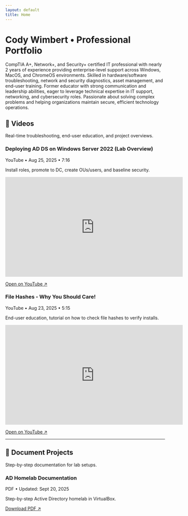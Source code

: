 ```yaml
---
layout: default
title: Home
---
```


# Cody Wimbert • Professional Portfolio

CompTIA A+, Network+, and Security+ certified IT professional with nearly 2 years of experience providing enterprise-level support across Windows, MacOS, and ChromeOS environments. Skilled in hardware/software troubleshooting, network and security diagnostics, asset management, and end-user training. Former educator with strong communication and leadership abilities, eager to leverage technical expertise in IT support, networking, and cybersecurity roles. Passionate about solving complex problems and helping organizations maintain secure, efficient technology operations.

## 🎥 Videos
Real-time troubleshooting, end-user education, and project overviews.

<div class="card">
  <h3>Deploying AD DS on Windows Server 2022 (Lab Overview)</h3>
  <div class="meta">YouTube • Aug 25, 2025 • 7:16</div>
  <p>Install roles, promote to DC, create OUs/users, and baseline security.</p>
  <!-- Replace VIDEO_ID with the part after v= in your YouTube link -->
  <iframe width="560" height="315"
  src="https://youtube.com/embed/wJvPo97CihI"
  title="Test" frameborder="0"
  allow="accelerometer; autoplay; clipboard-write; encrypted-media; gyroscope; picture-in-picture"
  allowfullscreen></iframe>
  <p><a href="https://youtu.be/wJvPo97CihI" target="_blank">Open on YouTube ↗</a></p>
</div>

<div class="card">
  <h3>File Hashes - Why You Should Care!</h3>
  <div class="meta">YouTube • Aug 23, 2025 • 5:15</div>
  <p>End-user education, tutorial on how to check file hashes to verify installs.</p>
  <!-- Replace VIDEO_ID with the part after v= in your YouTube link -->
  <iframe width="560" height="315"
  src="https://youtu.be/tgAu_R2t-Zc"
  title="Test" frameborder="0"
  allow="accelerometer; autoplay; clipboard-write; encrypted-media; gyroscope; picture-in-picture"
  allowfullscreen></iframe>
  <p><a href="https://youtu.be/tgAu_R2t-Zc" target="_blank">Open on YouTube ↗</a></p>
</div>

---

## 📄 Document Projects
Step-by-step documentation for lab setups.

<div class="card">
  <h3>AD Homelab Documentation</h3>
  <div class="meta">PDF • Updated: Sept 20, 2025</div>
  <p>Step-by-step Active Directory homelab in VirtualBox.</p>
  <a href="assets/docs/AD_homelab.pdf" target="_blank">Download PDF ↗</a>
</div>

<!-- Optional inline viewer (bigger box) -->
<!--
<iframe src="assets/docs/firewall_plan.pdf#view=FitH" width="100%" height="600"
  style="border:1px solid #e5e7eb; border-radius:8px;"></iframe>
-->
